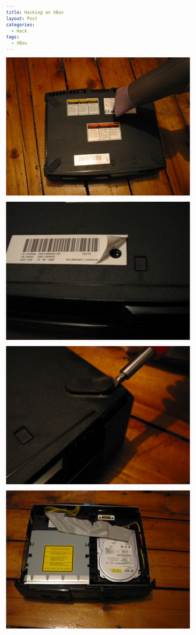 ```yaml
---
title: Hacking an XBox
layout: Post
categories:
  - Hack
tags:
  - XBox
---
```


![Hairdryer](./IMG_0238.jpg)

![Removing Stickers](./IMG_0246.jpg)

![Peeling Back Feet](./IMG_0254.jpg)

![Cover Off](./IMG_0267.jpg)
